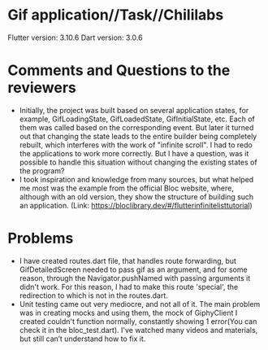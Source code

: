 # Gif application//Task//Chililabs

Flutter version: 3.10.6
Dart version: 3.0.6

# Comments and Questions to the reviewers
* Initially, the project was built based on several application states, for example, GifLoadingState, GifLoadedState, GifInitialState, etc. Each of them was called based on the corresponding event. But later it turned out that changing the state leads to the entire builder being completely rebuilt, which interferes with the work of "infinite scroll". I had to redo the applications to work more correctly. But I have a question, was it possible to handle this situation without changing the existing states of the program?
* I took inspiration and knowledge from many sources, but what helped me most was the example from the official Bloc website, where, although with an old version, they show the structure of building such an application. (Link: https://bloclibrary.dev/#/flutterinfinitelisttutorial)

# Problems
* I have created routes.dart file, that handles route forwarding, but GifDetailedScreen needed to pass gif as an argument, and for some reason, through the Navigator.pushNamed with passing arguments it didn't work. For this reason, I had to make this route 'special', the redirection to which is not in the routes.dart.
* Unit testing came out very mediocre, and not all of it. The main problem was in creating mocks and using them, the mock of GiphyClient I created couldn't function normally, constantly showing 1 error(You can check it in the bloc_test.dart). I've watched many videos and materials, but still can’t understand how to fix it.